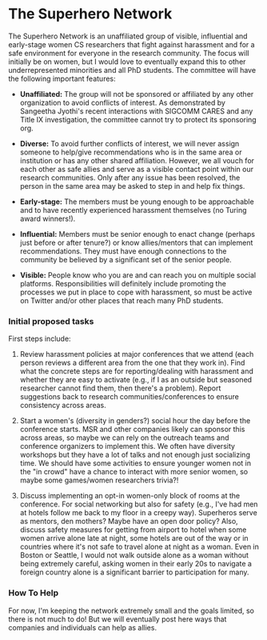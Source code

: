 # The Superhero Network

The Superhero Network is an unaffiliated group of visible, influential and early-stage women CS
researchers that fight against harassment and for a safe environment for everyone in the research community.  The focus will initially be on women, but I would love to eventually expand this to other underrepresented minorities and all PhD students.  The committee will have the following important features:

* **Unaffiliated:** The group will not be sponsored or affiliated by any
  other organization to avoid conflicts of interest.  As demonstrated
  by Sangeetha Jyothi's recent interactions with SIGCOMM CARES and any
  Title IX investigation, the committee cannot try to protect its
  sponsoring org.

* **Diverse:** To avoid further conflicts of interest, we will never
  assign someone to help/give recommendations who is in the same area
  or institution or has any other shared affiliation.  However, we all
  vouch for each other as safe allies and serve as a visible contact
  point within our research communities.  Only after any issue has
  been resolved, the person in the same area may be asked to step in
  and help fix things.

* **Early-stage:** The members must be young enough to be approachable and to have recently
  experienced harassment themselves (no Turing award winners!).
  
* **Influential:** Members must be senior enough to enact change (perhaps
  just before or after tenure?) or know allies/mentors that can implement recommendations.  They must have enough connections to the community be believed by a
  significant set of the senior people.

* **Visible:** People know who you are and can reach you on multiple
  social platforms.  Responsibilities will definitely include
  promoting the processes we put in place to cope with harassment, so
  must be active on Twitter and/or other places that reach many PhD
  students.
  
### Initial proposed tasks
First steps include:

1. Review harassment policies at major conferences that we attend
   (each person reviews a different area from the one that they work
   in).  Find what the concrete steps are for reporting/dealing with
   harassment and whether they are easy to activate (e.g., if I as an
   outside but seasoned researcher cannot find them, then there's a
   problem).  Report suggestions back to research
   communities/conferences to ensure consistency across areas.

2. Start a women's (diversity in genders?) social hour the day before
   the conference starts.  MSR and other companies likely can sponsor this across
   areas, so maybe we can rely on the outreach teams and conference organizers to implement
   this.  We often have diversity workshops but they have a lot of
   talks and not enough just socializing time.  We should have some
   activities to ensure younger women not in the "in crowd" have a
   chance to interact with more senior women, so maybe some
   games/women researchers trivia?!

3. Discuss implementing an opt-in women-only block of rooms at the
   conference. For social networking but also for safety (e.g., I've
   had men at hotels follow me back to my floor in a creepy way).
   Superheros serve as mentors, den mothers? Maybe have an open door
   policy? Also, discuss safety measures for getting from airport to
   hotel when some women arrive alone late at night, some hotels are
   out of the way or in countries where it's not safe to travel alone
   at night as a woman.  Even in Boston or Seattle, I would not walk
   outside alone as a woman without being extremely careful, asking
   women in their early 20s to navigate a foreign country alone is a
   significant barrier to participation for many.

### How To Help
For now, I'm keeping the network extremely small and the goals limited, so there is not much to do! But we will eventually post here ways that companies and individuals can help as allies.
